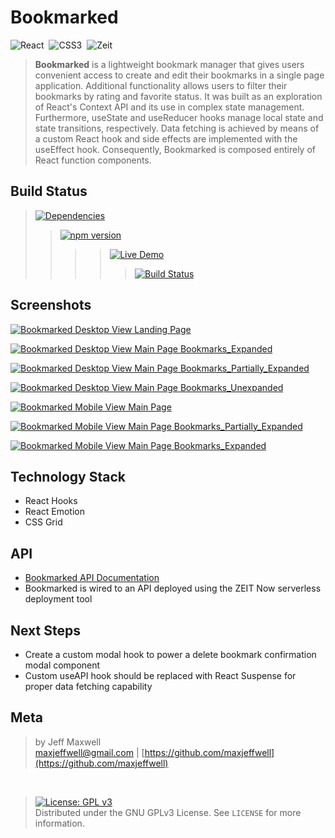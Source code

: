 # Bookmarked
![React](https://img.shields.io/badge/React-badge.svg?style=for-the-badge&logo=react&labelColor=fa625f&logoColor=EDEDED&color=393939) &nbsp;![CSS3](https://img.shields.io/badge/CSS3-badge.svg?style=for-the-badge&logo=css3&labelColor=fa625f&logoColor=EDEDED&color=393939) &nbsp;![Zeit](https://img.shields.io/badge/Zeit-badge.svg?style=for-the-badge&logo=zeit&labelColor=fa625f&logoColor=EDEDED&color=393939)

>**Bookmarked** is a lightweight bookmark manager that gives users convenient access to create and edit their bookmarks in a single page application. Additional functionality allows users to filter their bookmarks by rating and favorite status. It was built as an exploration of React's Context API and its use in complex state management. Furthermore, useState and useReducer hooks manage local state and state transitions, respectively. Data fetching is achieved by means of a custom React hook and side effects are implemented with the useEffect hook. Consequently, Bookmarked is composed entirely of React function components.

## Build Status

>[![Dependencies](https://img.shields.io/badge/dependencies-up%20to%20date-393939.svg?style=style-for-the-badge&logo=appveyor&labelColor=fa625f&logoColor=EDEDED&color=393939)](https://github.com/maxjeffwell/bookmarks-react-hooks)
>>[![npm version](https://img.shields.io/badge/npm%20package-6.4.1-ededed.svg?logo=npm&style=style-for-the-badge&labelColor=fa625f&logoColor=EDEDED&color=393939)](https://badge.fury.io/js/npm)
>>>>[![Live Demo](https://img.shields.io/badge/demo-online-393939.svg?style=style-for-the-badge&logo=heroku&logoColor=EDEDED&labelColor=fa625f&color=393939)](https://jmaxwell-bookmark-manager.herokuapp.com/)
>>>>>[![Build Status](https://img.shields.io/badge/travis-ci-badge.svg?style=style-for-the-badge&logo=travis-ci&labelColor=fa625f&logoColor=EDEDED&color=393939)](https://travis-ci.org/maxjeffwell/bookmarks-react-hooks)
>>>
>>
>

## Screenshots

[![Bookmarked Desktop View Landing Page](https://i.gyazo.com/abee754487f39b7b32185a227e1fe4ae.png)](https://gyazo.com/abee754487f39b7b32185a227e1fe4ae)

[![Bookmarked Desktop View Main Page Bookmarks_Expanded](https://i.gyazo.com/5fdf1017422df4223688a46c23d2e637.png)](https://gyazo.com/5fdf1017422df4223688a46c23d2e637)

[![Bookmarked Desktop View Main Page Bookmarks_Partially_Expanded](https://i.gyazo.com/bf4fcc11a68c7c50fe4ac83efc38a320.png)](https://gyazo.com/bf4fcc11a68c7c50fe4ac83efc38a320)

[![Bookmarked Desktop View Main Page Bookmarks_Unexpanded](https://i.gyazo.com/177e8c0c74485d9b986d4ae49970b604.png)](https://gyazo.com/177e8c0c74485d9b986d4ae49970b604)

[![Bookmarked Mobile View Main Page](https://i.gyazo.com/04f8ecfdb1e1fadc76bf3d643f860bb6.png)](https://gyazo.com/04f8ecfdb1e1fadc76bf3d643f860bb6)

[![Bookmarked Mobile View Main Page Bookmarks_Partially_Expanded](https://i.gyazo.com/60fa21a906abe23cd12a6a6bbcbb9f4a.png)](https://gyazo.com/60fa21a906abe23cd12a6a6bbcbb9f4a)

[![Bookmarked Mobile View Main Page Bookmarks_Expanded](https://i.gyazo.com/e3eb48b37f8afeb36c698e1f63c8df5f.png)](https://gyazo.com/e3eb48b37f8afeb36c698e1f63c8df5f)

## Technology Stack

* React Hooks
* React Emotion
* CSS Grid

## API
* [Bookmarked API Documentation](https://documenter.getpostman.com/view/4941848/S1Lr5rKn)
* Bookmarked is wired to an API deployed using the ZEIT Now serverless deployment tool

## Next Steps

* Create a custom modal hook to power a delete bookmark confirmation modal component
* Custom useAPI hook should be replaced with React Suspense for proper data fetching capability

## Meta
>by Jeff Maxwell <br>maxjeffwell@gmail.com |
[https://github.com/maxjeffwell](https://github.com/maxjeffwell)
<br>

>[![License: GPL v3](https://img.shields.io/badge/License-GPLv3-393939.svg?style=for-the-badge&labelColor=fa625f&logoColor=393939&color=393939)](https://www.gnu.org/licenses/gpl-3.0)
<br>Distributed under the GNU GPLv3 License.
    See ``LICENSE`` for more information.
